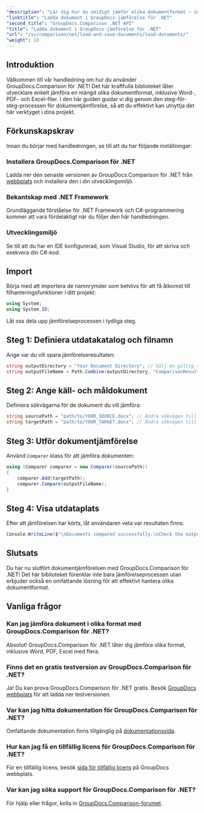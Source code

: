 ```yaml
---
"description": "Lär dig hur du smidigt jämför olika dokumentformat – inklusive Word, PDF och Excel – med hjälp av detta robusta bibliotek. Perfekt för utvecklare på alla nivåer, denna steg-för-steg-handledning."
"linktitle": "Ladda dokument i GroupDocs-jämförelse för .NET"
"second_title": "GroupDocs.Comparison .NET API"
"title": "Ladda dokument i GroupDocs-jämförelse för .NET"
"url": "/sv/comparison/net/load-and-save-documents/load-documents/"
"weight": 10
---
```


## Introduktion

Välkommen till vår handledning om hur du använder GroupDocs.Comparison för .NET! Det här kraftfulla biblioteket låter utvecklare enkelt jämföra en mängd olika dokumentformat, inklusive Word-, PDF- och Excel-filer. I den här guiden guidar vi dig genom den steg-för-steg-processen för dokumentjämförelse, så att du effektivt kan utnyttja det här verktyget i dina projekt.

## Förkunskapskrav

Innan du börjar med handledningen, se till att du har följande inställningar:

### Installera GroupDocs.Comparison för .NET
Ladda ner den senaste versionen av GroupDocs.Comparison för .NET från [webbplats](https://releases.groupdocs.com/comparison/net/) och installera den i din utvecklingsmiljö.

### Bekantskap med .NET Framework
Grundläggande förståelse för .NET Framework och C#-programmering kommer att vara fördelaktigt när du följer den här handledningen.

### Utvecklingsmiljö
Se till att du har en IDE konfigurerad, som Visual Studio, för att skriva och exekvera din C#-kod.

## Import

Börja med att importera de namnrymder som behövs för att få åtkomst till filhanteringsfunktioner i ditt projekt:

```csharp
using System;
using System.IO;
```

Låt oss dela upp jämförelseprocessen i tydliga steg.

## Steg 1: Definiera utdatakatalog och filnamn

Ange var du vill spara jämförelseresultaten:

```csharp
string outputDirectory = "Your Document Directory"; // Välj en giltig sökväg
string outputFileName = Path.Combine(outputDirectory, "ComparisonResult.docx");
```

## Steg 2: Ange käll- och måldokument

Definiera sökvägarna för de dokument du vill jämföra:

```csharp
string sourcePath = "path/to/YOUR_SOURCE.docx"; // Ändra sökvägen till ditt källdokument
string targetPath = "path/to/YOUR_TARGET.docx"; // Ändra sökvägen till ditt måldokument
```

## Steg 3: Utför dokumentjämförelse

Använd `Comparer` klass för att jämföra dokumenten:

```csharp
using (Comparer comparer = new Comparer(sourcePath))
{
    comparer.Add(targetPath);
    comparer.Compare(outputFileName);
}
```

## Steg 4: Visa utdataplats

Efter att jämförelsen har körts, låt användaren veta var resultaten finns:

```csharp
Console.WriteLine($"\nDocuments compared successfully.\nCheck the output in: {outputDirectory}");
```

## Slutsats

Du har nu slutfört dokumentjämförelsen med GroupDocs.Comparison för .NET! Det här biblioteket förenklar inte bara jämförelseprocessen utan erbjuder också en omfattande lösning för att effektivt hantera olika dokumentformat.

## Vanliga frågor

### Kan jag jämföra dokument i olika format med GroupDocs.Comparison för .NET?
Absolut! GroupDocs.Comparison för .NET låter dig jämföra olika format, inklusive Word, PDF, Excel med flera.

### Finns det en gratis testversion av GroupDocs.Comparison för .NET?
Ja! Du kan prova GroupDocs.Comparison för .NET gratis. Besök [GroupDocs webbplats](https://releases.groupdocs.com/) för att ladda ner testversionen.

### Var kan jag hitta dokumentation för GroupDocs.Comparison för .NET?
Omfattande dokumentation finns tillgänglig på [dokumentationssida](https://reference.groupdocs.com/comparison/net/).

### Hur kan jag få en tillfällig licens för GroupDocs.Comparison för .NET?
För en tillfällig licens, besök [sida för tillfällig licens](https://purchase.groupdocs.com/temporary-license/) på GroupDocs webbplats.

### Var kan jag söka support för GroupDocs.Comparison för .NET?
För hjälp eller frågor, kolla in [GroupDocs.Comparison-forumet](https://forum.groupdocs.com/c/comparison/12).